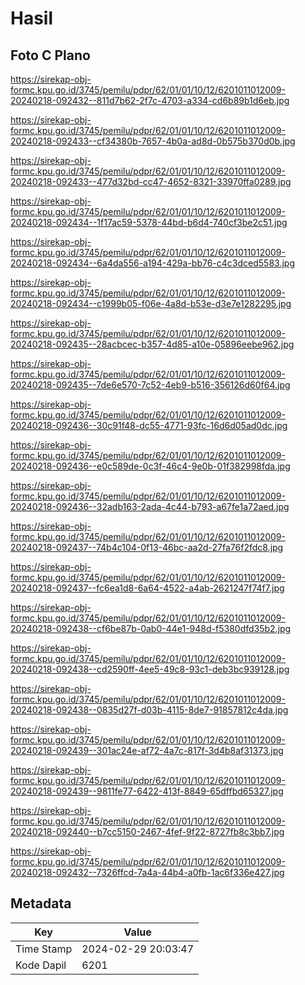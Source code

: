 # Hasil

## Foto C Plano

https://sirekap-obj-formc.kpu.go.id/3745/pemilu/pdpr/62/01/01/10/12/6201011012009-20240218-092432--811d7b62-2f7c-4703-a334-cd6b89b1d6eb.jpg

https://sirekap-obj-formc.kpu.go.id/3745/pemilu/pdpr/62/01/01/10/12/6201011012009-20240218-092433--cf34380b-7657-4b0a-ad8d-0b575b370d0b.jpg

https://sirekap-obj-formc.kpu.go.id/3745/pemilu/pdpr/62/01/01/10/12/6201011012009-20240218-092433--477d32bd-cc47-4652-8321-33970ffa0289.jpg

https://sirekap-obj-formc.kpu.go.id/3745/pemilu/pdpr/62/01/01/10/12/6201011012009-20240218-092434--1f17ac59-5378-44bd-b6d4-740cf3be2c51.jpg

https://sirekap-obj-formc.kpu.go.id/3745/pemilu/pdpr/62/01/01/10/12/6201011012009-20240218-092434--6a4da556-a194-429a-bb76-c4c3dced5583.jpg

https://sirekap-obj-formc.kpu.go.id/3745/pemilu/pdpr/62/01/01/10/12/6201011012009-20240218-092434--c1999b05-f06e-4a8d-b53e-d3e7e1282295.jpg

https://sirekap-obj-formc.kpu.go.id/3745/pemilu/pdpr/62/01/01/10/12/6201011012009-20240218-092435--28acbcec-b357-4d85-a10e-05896eebe962.jpg

https://sirekap-obj-formc.kpu.go.id/3745/pemilu/pdpr/62/01/01/10/12/6201011012009-20240218-092435--7de6e570-7c52-4eb9-b516-356126d60f64.jpg

https://sirekap-obj-formc.kpu.go.id/3745/pemilu/pdpr/62/01/01/10/12/6201011012009-20240218-092436--30c91f48-dc55-4771-93fc-16d6d05ad0dc.jpg

https://sirekap-obj-formc.kpu.go.id/3745/pemilu/pdpr/62/01/01/10/12/6201011012009-20240218-092436--e0c589de-0c3f-46c4-9e0b-01f382998fda.jpg

https://sirekap-obj-formc.kpu.go.id/3745/pemilu/pdpr/62/01/01/10/12/6201011012009-20240218-092436--32adb163-2ada-4c44-b793-a67fe1a72aed.jpg

https://sirekap-obj-formc.kpu.go.id/3745/pemilu/pdpr/62/01/01/10/12/6201011012009-20240218-092437--74b4c104-0f13-46bc-aa2d-27fa76f2fdc8.jpg

https://sirekap-obj-formc.kpu.go.id/3745/pemilu/pdpr/62/01/01/10/12/6201011012009-20240218-092437--fc6ea1d8-6a64-4522-a4ab-2621247f74f7.jpg

https://sirekap-obj-formc.kpu.go.id/3745/pemilu/pdpr/62/01/01/10/12/6201011012009-20240218-092438--cf6be87b-0ab0-44e1-948d-f5380dfd35b2.jpg

https://sirekap-obj-formc.kpu.go.id/3745/pemilu/pdpr/62/01/01/10/12/6201011012009-20240218-092438--cd2590ff-4ee5-49c8-93c1-deb3bc939128.jpg

https://sirekap-obj-formc.kpu.go.id/3745/pemilu/pdpr/62/01/01/10/12/6201011012009-20240218-092438--0835d27f-d03b-4115-8de7-91857812c4da.jpg

https://sirekap-obj-formc.kpu.go.id/3745/pemilu/pdpr/62/01/01/10/12/6201011012009-20240218-092439--301ac24e-af72-4a7c-817f-3d4b8af31373.jpg

https://sirekap-obj-formc.kpu.go.id/3745/pemilu/pdpr/62/01/01/10/12/6201011012009-20240218-092439--9811fe77-6422-413f-8849-65dffbd65327.jpg

https://sirekap-obj-formc.kpu.go.id/3745/pemilu/pdpr/62/01/01/10/12/6201011012009-20240218-092440--b7cc5150-2467-4fef-9f22-8727fb8c3bb7.jpg

https://sirekap-obj-formc.kpu.go.id/3745/pemilu/pdpr/62/01/01/10/12/6201011012009-20240218-092432--7326ffcd-7a4a-44b4-a0fb-1ac6f336e427.jpg


## Metadata

| Key        | Value               |
| ---------- | ------------------- |
| Time Stamp | 2024-02-29 20:03:47 |
| Kode Dapil | 6201                |



